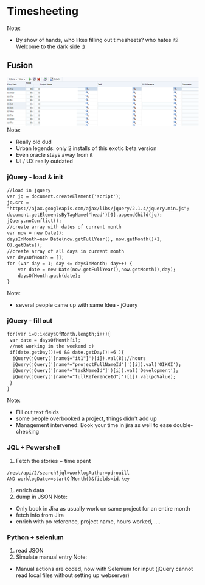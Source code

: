 # Timesheeting
Note:
* By show of hands, who likes filling out timesheets? who hates it? Welcome to the dark side :)


## Fusion
![alt text](../assets/fusion_zoom.png "Fusion")
Note:
* Really old dud
* Urban legends: only 2 installs of this exotic beta version
* Even oracle stays away from it
* UI / UX really outdated


### jQuery - load & init
```js[|1-5|6-14]
//load in jquery
var jq = document.createElement('script');
jq.src = "https://ajax.googleapis.com/ajax/libs/jquery/2.1.4/jquery.min.js";
document.getElementsByTagName('head')[0].appendChild(jq);
jQuery.noConflict();
//create array with dates of current month
var now = new Date();
daysInMonth=new Date(now.getFullYear(), now.getMonth()+1, 0).getDate();
//create array of all days in current month
var daysOfMonth = [];
for (var day = 1; day <= daysInMonth; day++) {
    var date = new Date(now.getFullYear(),now.getMonth(),day);
    daysOfMonth.push(date);
}
```
Note:
* several people came up with same Idea - jQuery


### jQuery - fill out
```js[|4-8]
for(var i=0;i<daysOfMonth.length;i++){
 var date = daysOfMonth[i];
 //not working in the weekend :)
 if(date.getDay()!=0 && date.getDay()!=6 ){
  jQuery(jQuery('[name$="it1"]')[i]).val(8);//hours
  jQuery(jQuery('[name*="projectFullNameId"]')[i]).val('OIKOI');
  jQuery(jQuery('[name*="taskNameId"]')[i]).val('Development');
  jQuery(jQuery('[name*="fullReferenceId"]')[i]).val(poValue);
 }
}
```
Note:
* Fill out text fields
* some people overbooked a project, things didn't add up
* Management intervened: Book your time in jira as well to ease double-checking


### JQL + Powershell
1. Fetch the stories + time spent
  ```plaintext
/rest/api/2/search?jql=worklogAuthor=pdrouill
AND worklogDate>=startOfMonth()&fields=id,key
  ```
1. enrich data
1. dump in JSON
Note:
* Only book in Jira as usually work on same project for an entire month
* fetch info from Jira
* enrich with po reference, project name, hours worked, ....


### Python + selenium
1. read JSON
1. Simulate manual entry
Note:
* Manual actions are coded, now with Selenium for input (jQuery cannot read local files without setting up webserver)
